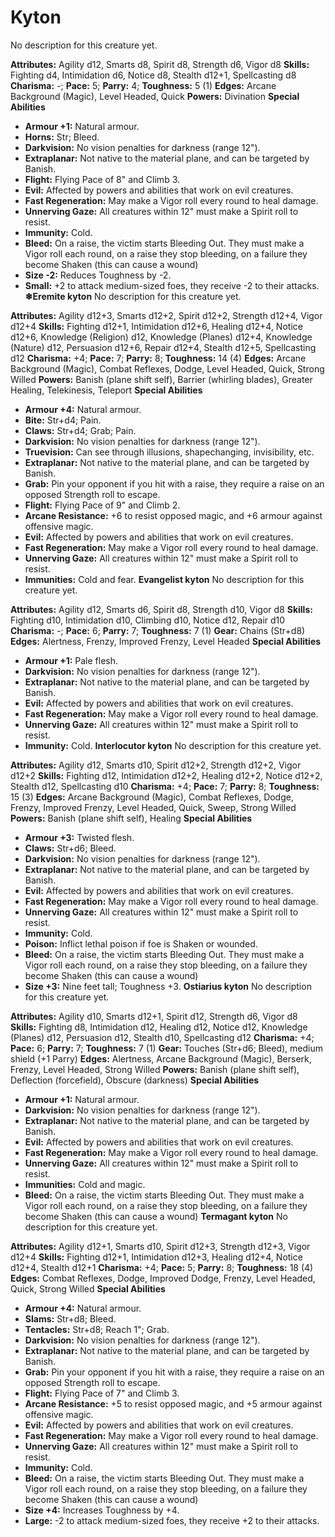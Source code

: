 # Kyton

No description for this creature yet.

**Attributes:** Agility d12, Smarts d8, Spirit d8, Strength d6, Vigor
d8
**Skills:** Fighting d4, Intimidation d6, Notice d8, Stealth d12+1,
Spellcasting d8
**Charisma:** -; **Pace:** 5; **Parry:** 4; **Toughness:** 5 (1)
**Edges:** Arcane Background (Magic), Level Headed, Quick
**Powers:** Divination
**Special Abilities**

- **Armour +1:** Natural armour.
- **Horns:** Str; Bleed.
- **Darkvision:** No vision penalties for darkness (range 12").
- **Extraplanar:** Not native to the material plane, and can be targeted
by Banish.
- **Flight:** Flying Pace of 8" and Climb 3.
- **Evil:** Affected by powers and abilities that work on evil
creatures.
- **Fast Regeneration:** May make a Vigor roll every round to heal
damage.
- **Unnerving Gaze:** All creatures within 12" must make a Spirit roll
to resist.
- **Immunity:** Cold.
- **Bleed:** On a raise, the victim starts Bleeding Out. They must make
a Vigor roll each round, on a raise they stop bleeding, on a failure
they become Shaken (this can cause a wound)
- **Size -2:** Reduces Toughness by -2.
- **Small:** +2 to attack medium-sized foes, they receive -2 to their
attacks.
**❄Eremite kyton**
No description for this creature yet.

**Attributes:** Agility d12+3, Smarts d12+2, Spirit d12+2, Strength
d12+4, Vigor d12+4
**Skills:** Fighting d12+1, Intimidation d12+6, Healing d12+4, Notice
d12+6, Knowledge (Religion) d12, Knowledge (Planes) d12+4, Knowledge
(Nature) d12, Persuasion d12+6, Repair d12+4, Stealth d12+5,
Spellcasting d12
**Charisma:** +4; **Pace:** 7; **Parry:** 8; **Toughness:** 14 (4)
**Edges:** Arcane Background (Magic), Combat Reflexes, Dodge, Level
Headed, Quick, Strong Willed
**Powers:** Banish (plane shift self), Barrier (whirling blades),
Greater Healing, Telekinesis, Teleport
**Special Abilities**

- **Armour +4:** Natural armour.
- **Bite:** Str+d4; Pain.
- **Claws:** Str+d4; Grab; Pain.
- **Darkvision:** No vision penalties for darkness (range 12").
- **Truevision:** Can see through illusions, shapechanging,
invisibility, etc.
- **Extraplanar:** Not native to the material plane, and can be targeted
by Banish.
- **Grab:** Pin your opponent if you hit with a raise, they require a
raise on an opposed Strength roll to escape.
- **Flight:** Flying Pace of 9" and Climb 2.
- **Arcane Resistance:** +6 to resist opposed magic, and +6 armour
against offensive magic.
- **Evil:** Affected by powers and abilities that work on evil
creatures.
- **Fast Regeneration:** May make a Vigor roll every round to heal
damage.
- **Unnerving Gaze:** All creatures within 12" must make a Spirit roll
to resist.
- **Immunities:** Cold and fear.
**Evangelist kyton**
No description for this creature yet.

**Attributes:** Agility d12, Smarts d6, Spirit d8, Strength d10, Vigor
d8
**Skills:** Fighting d10, Intimidation d10, Climbing d10, Notice d12,
Repair d10
**Charisma:** -; **Pace:** 6; **Parry:** 7; **Toughness:** 7 (1)
**Gear:** Chains (Str+d8)
**Edges:** Alertness, Frenzy, Improved Frenzy, Level Headed
**Special Abilities**

- **Armour +1:** Pale flesh.
- **Darkvision:** No vision penalties for darkness (range 12").
- **Extraplanar:** Not native to the material plane, and can be targeted
by Banish.
- **Evil:** Affected by powers and abilities that work on evil
creatures.
- **Fast Regeneration:** May make a Vigor roll every round to heal
damage.
- **Unnerving Gaze:** All creatures within 12" must make a Spirit roll
to resist.
- **Immunity:** Cold.
**Interlocutor kyton**
No description for this creature yet.

**Attributes:** Agility d12, Smarts d10, Spirit d12+2, Strength d12+2,
Vigor d12+2
**Skills:** Fighting d12, Intimidation d12+2, Healing d12+2, Notice
d12+2, Stealth d12, Spellcasting d10
**Charisma:** +4; **Pace:** 7; **Parry:** 8; **Toughness:** 15 (3)
**Edges:** Arcane Background (Magic), Combat Reflexes, Dodge, Frenzy,
Improved Frenzy, Level Headed, Quick, Sweep, Strong Willed
**Powers:** Banish (plane shift self), Healing
**Special Abilities**

- **Armour +3:** Twisted flesh.
- **Claws:** Str+d6; Bleed.
- **Darkvision:** No vision penalties for darkness (range 12").
- **Extraplanar:** Not native to the material plane, and can be targeted
by Banish.
- **Evil:** Affected by powers and abilities that work on evil
creatures.
- **Fast Regeneration:** May make a Vigor roll every round to heal
damage.
- **Unnerving Gaze:** All creatures within 12" must make a Spirit roll
to resist.
- **Immunity:** Cold.
- **Poison:** Inflict lethal poison if foe is Shaken or wounded.
- **Bleed:** On a raise, the victim starts Bleeding Out. They must make
a Vigor roll each round, on a raise they stop bleeding, on a failure
they become Shaken (this can cause a wound)
- **Size +3:** Nine feet tall; Toughness +3.
**Ostiarius kyton**
No description for this creature yet.

**Attributes:** Agility d10, Smarts d12+1, Spirit d12, Strength d6,
Vigor d8
**Skills:** Fighting d8, Intimidation d12, Healing d12, Notice d12,
Knowledge (Planes) d12, Persuasion d12, Stealth d10, Spellcasting d12
**Charisma:** +4; **Pace:** 6; **Parry:** 7; **Toughness:** 7 (1)
**Gear:** Touches (Str+d6; Bleed), medium shield (+1 Parry)
**Edges:** Alertness, Arcane Background (Magic), Berserk, Frenzy, Level
Headed, Strong Willed
**Powers:** Banish (plane shift self), Deflection (forcefield), Obscure
(darkness)
**Special Abilities**

- **Armour +1:** Natural armour.
- **Darkvision:** No vision penalties for darkness (range 12").
- **Extraplanar:** Not native to the material plane, and can be targeted
by Banish.
- **Evil:** Affected by powers and abilities that work on evil
creatures.
- **Fast Regeneration:** May make a Vigor roll every round to heal
damage.
- **Unnerving Gaze:** All creatures within 12" must make a Spirit roll
to resist.
- **Immunities:** Cold and magic.
- **Bleed:** On a raise, the victim starts Bleeding Out. They must make
a Vigor roll each round, on a raise they stop bleeding, on a failure
they become Shaken (this can cause a wound)
**Termagant kyton**
No description for this creature yet.

**Attributes:** Agility d12+1, Smarts d10, Spirit d12+3, Strength d12+3,
Vigor d12+4
**Skills:** Fighting d12+1, Intimidation d12+3, Healing d12+4, Notice
d12+4, Stealth d12+1
**Charisma:** +4; **Pace:** 5; **Parry:** 8; **Toughness:** 18 (4)
**Edges:** Combat Reflexes, Dodge, Improved Dodge, Frenzy, Level Headed,
Quick, Strong Willed
**Special Abilities**

- **Armour +4:** Natural armour.
- **Slams:** Str+d8; Bleed.
- **Tentacles:** Str+d8; Reach 1"; Grab.
- **Darkvision:** No vision penalties for darkness (range 12").
- **Extraplanar:** Not native to the material plane, and can be targeted
by Banish.
- **Grab:** Pin your opponent if you hit with a raise, they require a
raise on an opposed Strength roll to escape.
- **Flight:** Flying Pace of 7" and Climb 3.
- **Arcane Resistance:** +5 to resist opposed magic, and +5 armour
against offensive magic.
- **Evil:** Affected by powers and abilities that work on evil
creatures.
- **Fast Regeneration:** May make a Vigor roll every round to heal
damage.
- **Unnerving Gaze:** All creatures within 12" must make a Spirit roll
to resist.
- **Immunity:** Cold.
- **Bleed:** On a raise, the victim starts Bleeding Out. They must make
a Vigor roll each round, on a raise they stop bleeding, on a failure
they become Shaken (this can cause a wound)
- **Size +4:** Increases Toughness by +4.
- **Large:** -2 to attack medium-sized foes, they receive +2 to their
attacks.
